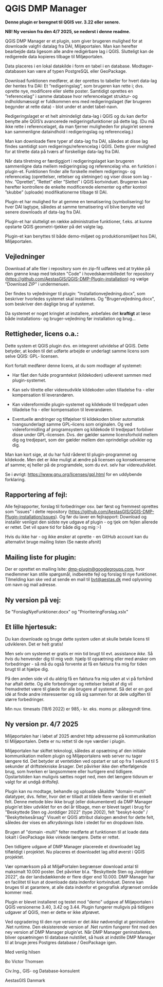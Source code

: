 # QGIS DMP Manager 

**Denne plugin er beregnet til QGIS ver. 3.22 eller senere.**

**NB! Ny version fra den 4/7 2025, se nederst i denne readme.** 

QGIS DMP Manager er et plugin, som giver brugeren mulighed for at downloade valgfri datalag fra DAI, Miljøportalen. Man kan herefter bearbejde data ligesom alle andre redigérbare lag i QGIS. Slutteligt kan de redigerede data kopieres tilbage til Miljøportalen. 

Data placeres i en lokal datakilde i form en tabel i en database. Modtager-databasen kan være af typen PostgreSQL eller GeoPackage.  

Download funktionen medfører, at der oprettes to tabeller for hvert data-lag der hentes fra DAI: Et ”redigeringslag”, som brugeren kan rette i; dvs. oprette nye,  modificere eller slette poster. Samtidigt oprettes en ”referencelag” i samme database hvor referencelaget struktur- og indholdsmæssigt er fuldkommen ens med redigeringslaget (før brugeren begynder at rette data) - blot under et andet tabel-navn.

Redigeringslaget er et helt almindeligt data-lag i QGIS og du kan derfor benytte alle QGIS’s avancerede redigeringsfunktioner på dette lag. (Du må ikke rette i referencelaget, da man fjerner muligheden for plugin’et senere kan sammenligne dataindhold i redigeringslag og referencelag.)

Man kan downloade flere typer af data-lag fra DAI, således at disse lag findes samtidigt som redigerings/referencelag i QGIS. Dette giver mulighed for at tilrette data på tværs af forskellige data-lag fra DAI. 

Når data tilretning er færdiggjort i redigeringslaget kan brugeren sammenligne data mellem redigeringslag og referencelag vha. en funktion i plugin-et. Funktionen finder alle forskelle mellem redigerings- og referencelag (oprettelser, rettelser og sletninger) og viser disse som lag - hhv. ”Oprettet”, ”Rettet” eller ”Slettet” i QGIS kortvinduet. Brugeren kan herefter kontrollere de enkelte modificerede elementer og efter kontrol ”skubbe” (uploade) modifikationerne tilbage til DAI.

Plugin-et har mulighed for at gemme en tematisering (symbolisering) for hver DAI lagtype, således at samme tematisering vil blive benytte ved senere downloads af data-lag fra DAI. 

Plugin-et har slutteligt en række administrative funktioner, f.eks. at kunne opstarte QGIS geometri-tjekker på det valgte lag.

Plugin-et kan benyttes til både demo-miljøet og produktionsmiljøet hos DAI, Miljøportalen.  

## Vejledninger

Download af alle filer i repository som én zip-fil udføres ved at trykke på den grønne knap med teksten "Code" i hovedskærmbilledet for repository (https://github.com/AestasGIS/QGIS-DMP-Plugin-installation) og vælge "Download ZIP" i undermenuen.

Der findes to vejledninger til plugin: "Installationvejledning.docx", som beskriver hvorledes systemet skal installeres. Og "Brugervejledning.docx", som beskriver den daglige brug af systemet.

Da systemet er noget kringlet at installere, anbefales det **kraftigt** at læse både installations- og bruger-vejledning før installation og brug...

## Rettigheder, licens o.a.:

Dette system et QGIS plugin dvs. en integreret udvidelse af QGIS. Dette betyder, at koden til det udførte arbejde er underlagt samme licens som selve QGIS: GPL- licensen. 

Kort fortalt medfører denne licens, at du som modtager af systemet:

- Har fået den fulde programtekst (kildekoden) udleveret sammen med plugin-systemet.

- Kan selv tilrette eller videreudvikle kildekoden uden tilladelse fra - eller kompensation til leverandøren. 

- Kan videreformidle plugin-systemet og kildekode til tredjepart uden tilladelse fra - eller kompensation til leverandøren.

- Eventuelle ændringer og tilføjelser til kildekoden bliver automatisk tvangsunderlagt samme GPL–licens som originalen. Og ved videreformidling af programsystem og kildekode til tredjepart forbliver disse under GPL–licensen. Dvs. der gælder samme licensforhold mellem dig og tredjepart, som der gælder mellem den oprindelige udvikler og dig.

Man kan kort sige, at du har fuld råderet til plugin-programmet og kildekode. Men det er ikke muligt at ændre på licensen og konsekvenserne af samme; 
ej heller på de programdele, som du evt. selv har videreudviklet.

Se i øvrigt: https://www.gnu.org/licenses/gpl.html for en uddybende forklaring.
  
## Rapportering af fejl:

Alle fejlrapporter, forslag til forbedringer osv. bør først og fremmest oprettes som "issues" i dette repository (https://github.com/AestasGIS/QGIS-DMP-Plugin-installation/issues). Og før du laver en fejlrapport: Download og installér venligst den sidste nye udgave af plugin - og tjek om fejlen allerede er rettet. Det vil spare tid for både dig og mig :-)  

Hvis du ikke har - og ikke ønsker at oprette - en GitHub account kan du alternativt bruge mailing listen (Se næste afsnit)

## Mailing liste for plugin:
Der er oprettet en mailing lsite: dmp-plugin@googlegroups.com, hvor medlemmer kan stille spørgsmål, indberette fejl og forslag til nye funktioner. Tilmelding kan ske ved at sende en mail til bvt@aestas.dk med oplysning om navn og mail adresse.

## Ny version på vej:
Se "ForslagNyeFunktioner.docx" og "PrioriteringForslag.xslx"

## Et lille hjertesuk:

Du kan downloade og bruge dette system uden at skulle betale licens til udvikleren. Det er helt gratis!

Men selv om systemet er gratis er min tid brugt til evt. assistance *ikke*. Så *hvis* du henvender dig til mig vedr. hjælp til opsætning eller med ønsker om forbedringer - så må du også forvente at få en faktura fra mig for tiden brugt til at hjælpe dig.

På den anden side vil du aldrig få en faktura fra mig uden at vi på forhånd har aftalt dette. Og alle forbedringer og rettelser betalt af dig vil fremadrettet være til glæde for alle brugere af systemet. Så det er en god idé at finde andre interessenter og slå sig sammen for at dele udgiften til større forbedringer. 

Min nuv. timesats (19/6 2022) er 985,- kr. eks. moms pr. påbegyndt time.

## Ny version pr. 4/7 2025

Miljøportalen har i løbet af 2025 ændret http adresserne på kommunikation til Miljøportalen. Dette er nu rettet til de nye værdier i plugin.

Miljøportalen har skiftet teknologi, således at opsætning af den initiale kommunikation mellem plugin og Miljøportalens web server nu tager længere tid. Det betyder at ventetiden ved opstart er sat op fra 1 sekund til 5 sekunder af driftstekniske årsager. Det påvirker ikke den efterfølgende brug, som hverken er langsommere eller hurtigere end tidligere. Opstartstiden kan muligvis sættes noget ned, men det længere tidsrum er valgt for at undgå driftsfejl.

Plugin kan nu modtage, behandle og uploade såkaldte "domain-multi" datatyper, dvs. felter, hvor det er tilladt at tildele flere værdier til et enkelt felt. Denne metode blev ikke brugt (eller dokumenteret) da DMP Manager plugin'et blev udviklet for en del år tilbage, men er blevet taget i  brug for "Beskyttede Sten og Jorddiger 2022" (type 2002), felt "beskyt-kode" / "Beskyttelsesårsag" 
Visuelt er QGIS attribut dialogen ændret for dette felt, således der vises en afkrydsnings liste i stedet for en dropdown liste.

Brugen af "domain -multi" felter medførte at funktionen til at loade data lokalt i GeoPackage ikke virkede længere. Dette er rettet.

Den tidligere udgave af DMP Manager placerede et downloadet lag tilfældigt i projektet. Nu placeres et downloadet lag altid øverst i QGIS projektet. 

Vær opmærksom på at MiljøPortalen begrænser download antal til maksimalt 10.000 poster. Det påvirker bl.a. "Beskyttede Sten og Jorddiger 2022", da der landsdækkende er flere diger end 10.000. DMP Manager har en facilitet til kun at downloade data  indenfor  kortvinduet. Denne kan bruges til at garantere, at alle data indenfor et geografisk afgrænset område kommer med. 

Plugin er blevet installeret og testet mod "demo" udgave af Miljøportalen i QGIS versionerne  3.40, 3.42 og 3.44. Plugin fungerer muligvis på tidligere udgaver af QGIS, men er dette er ikke afprøvet.

Ved opgradering til den nye version er det _ikke_ nødvendigt at geninstallere .Net runtime. Den eksisterende version af .Net runtim fungerer fint med den ney version af DMP Manager plugin'et.
Når DMP Manager geninstalleres, bliver opsætningen til database nulstillet, så husk at indstille DMP Manager til at bruge jeres Postgres database / GeoPackage igen.




Med venlig hilsen

Bo Victor Thomsen

Civ.Ing., GIS- og Database-konsulent

AestasGIS Danmark

